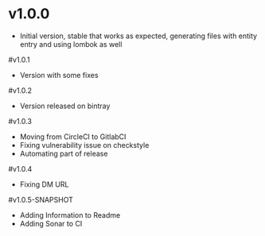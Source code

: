 # v1.0.0
- Initial version, stable that works as expected, generating files with entity entry and using lombok as well

#v1.0.1
- Version with some fixes

#v1.0.2
- Version released on bintray

#v1.0.3
- Moving from CircleCI to GitlabCI
- Fixing vulnerability issue on checkstyle
- Automating part of release

#v1.0.4
- Fixing DM URL

#v1.0.5-SNAPSHOT
 - Adding Information to Readme
 - Adding Sonar to CI